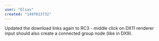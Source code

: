 ```yaml
---
user: "Elias"
created: "1497013732"
---
```


Updated the download links again to RC3 - middle click on DX11 renderer input should also create a connected group node (like in DX9).
